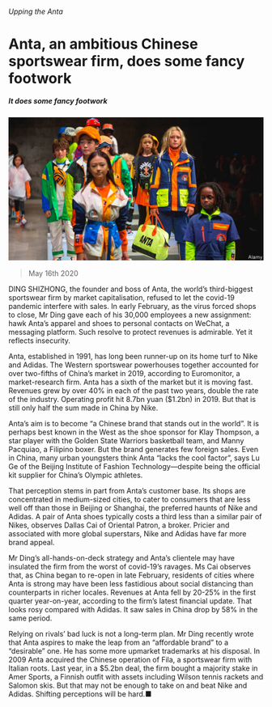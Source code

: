 ###### Upping the Anta

# Anta, an ambitious Chinese sportswear firm, does some fancy footwork 

##### It does some fancy footwork 

![image](images/20200516_WBP004_0.jpg) 

> May 16th 2020 

DING SHIZHONG, the founder and boss of Anta, the world’s third-biggest sportswear firm by market capitalisation, refused to let the covid-19 pandemic interfere with sales. In early February, as the virus forced shops to close, Mr Ding gave each of his 30,000 employees a new assignment: hawk Anta’s apparel and shoes to personal contacts on WeChat, a messaging platform. Such resolve to protect revenues is admirable. Yet it reflects insecurity.

Anta, established in 1991, has long been runner-up on its home turf to Nike and Adidas. The Western sportswear powerhouses together accounted for over two-fifths of China’s market in 2019, according to Euromonitor, a market-research firm. Anta has a sixth of the market but it is moving fast. Revenues grew by over 40% in each of the past two years, double the rate of the industry. Operating profit hit 8.7bn yuan ($1.2bn) in 2019. But that is still only half the sum made in China by Nike.


 Anta’s aim is to become “a Chinese brand that stands out in the world”. It is perhaps best known in the West as the shoe sponsor for Klay Thompson, a star player with the Golden State Warriors basketball team, and Manny Pacquiao, a Filipino boxer. But the brand generates few foreign sales. Even in China, many urban youngsters think Anta “lacks the cool factor”, says Lu Ge of the Beijing Institute of Fashion Technology—despite being the official kit supplier for China’s Olympic athletes.

 That perception stems in part from Anta’s customer base. Its shops are concentrated in medium-sized cities, to cater to consumers that are less well off than those in Beijing or Shanghai, the preferred haunts of Nike and Adidas. A pair of Anta shoes typically costs a third less than a similar pair of Nikes, observes Dallas Cai of Oriental Patron, a broker. Pricier and associated with more global superstars, Nike and Adidas have far more brand appeal.

 Mr Ding’s all-hands-on-deck strategy and Anta’s clientele may have insulated the firm from the worst of covid-19’s ravages. Ms Cai observes that, as China began to re-open in late February, residents of cities where Anta is strong may have been less fastidious about social distancing than counterparts in richer locales. Revenues at Anta fell by 20-25% in the first quarter year-on-year, according to the firm’s latest financial update. That looks rosy compared with Adidas. It saw sales in China drop by 58% in the same period.

Relying on rivals’ bad luck is not a long-term plan. Mr Ding recently wrote that Anta aspires to make the leap from an “affordable brand” to a “desirable” one. He has some more upmarket trademarks at his disposal. In 2009 Anta acquired the Chinese operation of Fila, a sportswear firm with Italian roots. Last year, in a $5.2bn deal, the firm bought a majority stake in Amer Sports, a Finnish outfit with assets including Wilson tennis rackets and Salomon skis. But that may not be enough to take on and beat Nike and Adidas. Shifting perceptions will be hard.■

